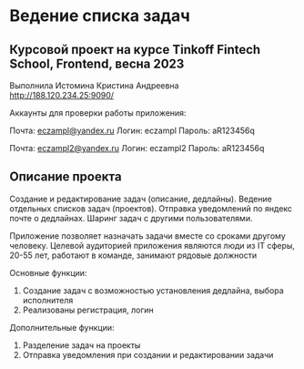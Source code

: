 # Ведение списка задач

## Курсовой проект на курсе Tinkoff Fintech School, Frontend, весна 2023
Выполнила Истомина Кристина Андреевна  
http://188.120.234.25:9090/

Аккаунты для проверки работы приложения:

Почта: eczampl@yandex.ru
Логин: eczampl
Пароль: aR123456q

Почта: eczampl2@yandex.ru
Логин: eczampl2
Пароль: aR123456q

## Описание проекта

Создание и редактирование задач (описание, дедлайны). Ведение отдельных списков задач (проектов). Отправка уведомлений по яндекс почте о дедлайнах. Шаринг задач с другими пользователями.

Приложение позволяет назначать задачи вместе со сроками другому человеку.
Целевой аудиторией приложения являются люди из IT сферы, 20-55 лет, работают в команде, занимают рядовые должности

Основные функции:
1) Создание задач с возможностью установления дедлайна, выбора исполнителя
2) Реализованы регистрация, логин

Дополнительные функции:
1) Разделение задач на проекты
2) Отправка уведомления при создании и редактировании задачи
